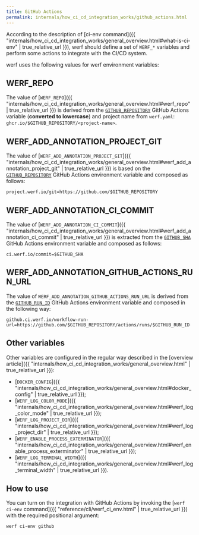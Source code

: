 ```yaml
---
title: GitHub Actions
permalink: internals/how_ci_cd_integration_works/github_actions.html
---
```


According to the description of [ci-env command]({{ "internals/how_ci_cd_integration_works/general_overview.html#what-is-ci-env" | true_relative_url }}), werf should define a set of `WERF_*` variables and perform some actions to integrate with the CI/CD system.

werf uses the following values for werf environment variables:

## WERF_REPO

The value of [`WERF_REPO`]({{ "internals/how_ci_cd_integration_works/general_overview.html#werf_repo" | true_relative_url }}) is derived from the [`GITHUB_REPOSITORY`](https://docs.github.com/en/free-pro-team@latest/actions/reference/environment-variables#default-environment-variables) GitHub Actions variable (**converted to lowercase**) and project name from `werf.yaml`: `ghcr.io/$GITHUB_REPOSITORY/<project-name>`.

## WERF_ADD_ANNOTATION_PROJECT_GIT

The value of [`WERF_ADD_ANNOTATION_PROJECT_GIT`]({{ "internals/how_ci_cd_integration_works/general_overview.html#werf_add_annotation_project_git" | true_relative_url }}) is based on the [`GITHUB_REPOSITORY`](https://docs.github.com/en/free-pro-team@latest/actions/reference/environment-variables#default-environment-variables) GitHub Actions environment variable and composed as follows:

```
project.werf.io/git=https://github.com/$GITHUB_REPOSITORY
```

## WERF_ADD_ANNOTATION_CI_COMMIT

The value of [`WERF_ADD_ANNOTATION_CI_COMMIT`]({{ "internals/how_ci_cd_integration_works/general_overview.html#werf_add_annotation_ci_commit" | true_relative_url }}) is extracted from the [`GITHUB_SHA`](https://docs.github.com/en/free-pro-team@latest/actions/reference/environment-variables#default-environment-variables) GitHub Actions environment variable and composed as follows:

```
ci.werf.io/commit=$GITHUB_SHA
```

## WERF_ADD_ANNOTATION_GITHUB_ACTIONS_RUN_URL

The value of `WERF_ADD_ANNOTATION_GITHUB_ACTIONS_RUN_URL` is derived from the [`GITHUB_RUN_ID`](https://docs.github.com/en/free-pro-team@latest/actions/reference/environment-variables#default-environment-variables) GitHub Actions environment variable and composed in the following way:

```
github.ci.werf.io/workflow-run-url=https://github.com/$GITHUB_REPOSITORY/actions/runs/$GITHUB_RUN_ID
```

## Other variables

Other variables are configured in the regular way described in the [overview article]({{ "internals/how_ci_cd_integration_works/general_overview.html" | true_relative_url }}):
 * [`DOCKER_CONFIG`]({{ "internals/how_ci_cd_integration_works/general_overview.html#docker_config" | true_relative_url }});
 * [`WERF_LOG_COLOR_MODE`]({{ "internals/how_ci_cd_integration_works/general_overview.html#werf_log_color_mode" | true_relative_url }});
 * [`WERF_LOG_PROJECT_DIR`]({{ "internals/how_ci_cd_integration_works/general_overview.html#werf_log_project_dir" | true_relative_url }});
 * [`WERF_ENABLE_PROCESS_EXTERMINATOR`]({{ "internals/how_ci_cd_integration_works/general_overview.html#werf_enable_process_exterminator" | true_relative_url }});
 * [`WERF_LOG_TERMINAL_WIDTH`]({{ "internals/how_ci_cd_integration_works/general_overview.html#werf_log_terminal_width" | true_relative_url }}).

## How to use

You can turn on the integration with GitHub Actions by invoking the [`werf ci-env` command]({{ "reference/cli/werf_ci_env.html" | true_relative_url }}) with the required positional argument:

```shell
werf ci-env github
```

